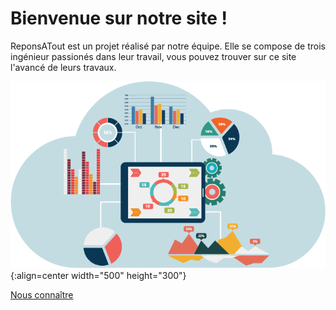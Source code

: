 <head>
  <meta charset="utf-8" />
  <title>RéponsAtout</title>
</head>


# Bienvenue sur notre site !

ReponsATout est un projet réalisé par notre équipe. Elle se compose de trois ingénieur passionés dans leur travail, vous pouvez trouver sur ce site l'avancé de leurs travaux.

![Banner](./assets/Images/page_p.png){:align=center width="500" height="300"}



<a href="https://github.com/Eva-Joly/ReponsAtout" class="btn btn-info">Nous connaître</a>
